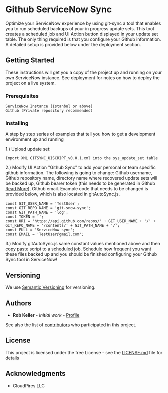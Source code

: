 # Github ServiceNow Sync

Optimize your ServiceNow experience by using git-sync a tool that enables you to run scheduled backups of your in progress update sets.
This tool creates a scheduled job and UI Action button displayed in your update set table. The only thing required is that you configure your Github information.
A detailed setup is provided below under the deployment section.

## Getting Started

These instructions will get you a copy of the project up and running on your own ServiceNow instance.
See deployment for notes on how to deploy the project on a live system.

### Prerequisites

```
ServiceNow Instance (Istanbul or above)
Github (Private repository recommended)
```

### Installing

A step by step series of examples that tell you how to get a development environment up and running

1.) Upload update set:

```
Import XML GITSYNC_UISCRIPT_v0.0.1.xml into the sys_update_set table
```

2.) Modify UI Action "Github Sync" to add your personal or team specific github information. The following is going to change:
Github username,
Github repository name,
directory name where recovered update sets will be backed up,
Github bearer token (this needs to be generated in Github [Read More](https://help.github.com/articles/creating-a-personal-access-token-for-the-command-line/)),
Github email. Example code that needs to be changed is provided below, which is also located in gitAutoSync.js.

```
const GIT_USER_NAME = 'TestUser';
const GIT_REPO_NAME = 'git-snow-sync';
const GIT_PATH_NAME = 'log';
const TOKEN = '';
const URI = 'https://api.github.com/repos/' + GIT_USER_NAME + '/' + GIT_REPO_NAME + '/contents/' + GIT_PATH_NAME + '/';
const FULL = 'ServiceNow sync';
const EMAIL = 'TestUser@gmail.com';
```

3.) Modify gitAutoSync.js same constant values mentioned above and then copy paste script to a scheduled job.
Schedule how frequent you want these files backed up and you should be finished configuring your Github Sync tool in ServiceNow!

## Versioning

We use [Semantic Versioning](http://semver.org/) for versioning.

## Authors

* **Rob Keller** - *Initial work* - [Profile](https://github.com/robkelle)

See also the list of [contributors](https://github.com/robkelle/git-snow-sync/graphs/contributors) who participated in this project.

## License

This project is licensed under the free License - see the [LICENSE.md](LICENSE.md) file for details

## Acknowledgments

* CloudPires LLC
